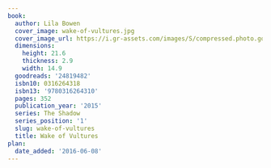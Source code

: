 ```yaml
---
book:
  author: Lila Bowen
  cover_image: wake-of-vultures.jpg
  cover_image_url: https://i.gr-assets.com/images/S/compressed.photo.goodreads.com/books/1432332113l/24819482._SX98_.jpg
  dimensions:
    height: 21.6
    thickness: 2.9
    width: 14.9
  goodreads: '24819482'
  isbn10: 0316264318
  isbn13: '9780316264310'
  pages: 352
  publication_year: '2015'
  series: The Shadow
  series_position: '1'
  slug: wake-of-vultures
  title: Wake of Vultures
plan:
  date_added: '2016-06-08'
---
```

